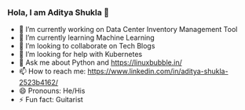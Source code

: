 ### Hola, I am Aditya Shukla 👋

- 🔭 I’m currently working on Data Center Inventory Management Tool 
- 🌱 I’m currently learning Machine Learning
- 👯 I’m looking to collaborate on Tech Blogs
- 🤔 I’m looking for help with Kubernetes
- 💬 Ask me about Python and https://linuxbubble.in/
- 📫 How to reach me: https://www.linkedin.com/in/aditya-shukla-2523b4162/
- 😄 Pronouns: He/His
- ⚡ Fun fact: Guitarist
